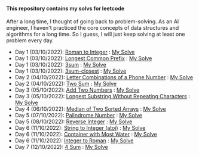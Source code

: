 #### This repository contains my solvs for leetcode
After a long time, I thought of going back to problem-solving. As an AI engineer, I haven't practiced the core concepts  of data structures and algorithms for a long time.
So I guess, I will just keep solving at least one problem every day.


- Day 1 (03/10/2022): [Roman to Integer](https://leetcode.com/problems/roman-to-integer/) : [My Solve](https://github.com/Sifat-Ahmed/leetcode-solve/blob/main/13.roman_to_int.py)
- Day 1 (03/10/2022): [Longest Common Prefix](https://leetcode.com/problems/longest-common-prefix) : [My Solve](https://github.com/Sifat-Ahmed/leetcode-solve/blob/main/17.longestcommonprefix.py)
- Day 1 (03/10/2022): [3sum](https://leetcode.com/problems/3sum) : [My Solve](https://github.com/Sifat-Ahmed/leetcode-solve/blob/main/15.3sum.py)
- Day 1 (03/10/2022): [3sum-closest](https://leetcode.com/problems/3sum-closest) : [My Solve](https://github.com/Sifat-Ahmed/leetcode-solve/blob/main/16.3sum-closest.py)
- Day 2 (04/10/2022): [Letter Combinations of a Phone Number](https://leetcode.com/problems/letter-combinations-of-a-phone-number) : [My Solve](https://github.com/Sifat-Ahmed/leetcode-solve/blob/main/14.letter-combination-phn.py)
- Day 2 (04/10/2022): [Two Sum](https://leetcode.com/problems/two-sum/) : [My Solve](https://github.com/Sifat-Ahmed/leetcode-solve/blob/main/1.two-sum.py)
- Day 3 (05/10/2022): [Add Two Numbers](https://leetcode.com/problems/add-two-numbers/) : [My Solve](https://github.com/Sifat-Ahmed/leetcode-solve/blob/main/2.add-two-numbers.py)
- Day 3 (05/10/2022): [Longest Substring Without Repeating Characters](https://leetcode.com/problems/longest-substring-without-repeating-characters/) : [My Solve](https://github.com/Sifat-Ahmed/leetcode-solve/blob/main/3.longest-substring-without-repeating-characters.py)
- Day 4 (06/10/2022): [Median of Two Sorted Arrays](https://leetcode.com/problems/median-of-two-sorted-arrays/) : [My Solve](https://github.com/Sifat-Ahmed/leetcode-solve/blob/main/4.median-of-two-sorted-arrays.py)
- Day 5 (07/10/2022): [Palindrome Number](https://leetcode.com/problems/palindrome-number/) : [My Solve](https://github.com/Sifat-Ahmed/leetcode-solve/blob/main/9.palindrome-number.py)
- Day 5 (08/10/2022): [Reverse Integer](https://leetcode.com/problems/reverse-integer/) : [My Solve](https://github.com/Sifat-Ahmed/leetcode-solve/blob/main/7.reverse-integer.py)
- Day 6 (11/10/2022): [String to Integer (atoi)](https://leetcode.com/problems/string-to-integer-atoi) : [My Solve](https://github.com/Sifat-Ahmed/leetcode-solve/blob/main/8.string-to-integer-atoi.py)
- Day 6 (11/10/2022): [Container with Most Water](https://leetcode.com/problems/container-with-most-water) : [My Solve](https://github.com/Sifat-Ahmed/leetcode-solve/blob/main/11.container-with-most-water.py)
- Day 6 (11/10/2022): [Integer to Roman](https://leetcode.com/problems/integer-to-roman) : [My Solve](https://github.com/Sifat-Ahmed/leetcode-solve/blob/main/12.integer-to-roman.py)
- Day 7 (12/10/2022): [4 Sum](https://leetcode.com/problems/4sum) : [My Solve](https://github.com/Sifat-Ahmed/leetcode-solve/blob/main/18.4sum.py)

